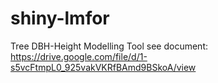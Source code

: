 # shiny-lmfor
Tree DBH-Height Modelling Tool
see document: https://drive.google.com/file/d/1-s5vcFtmpL0_925vakVKRfBAmd9BSkoA/view
